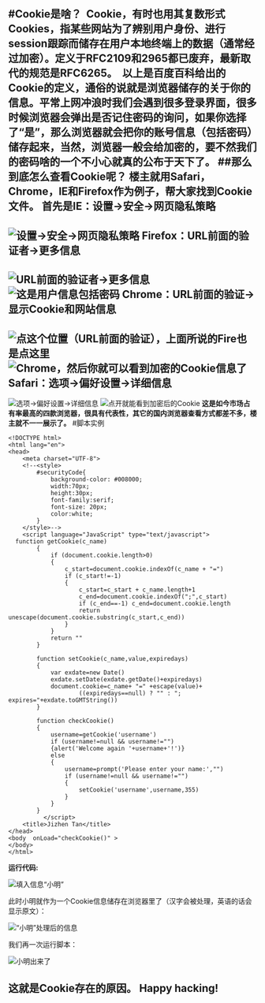 #Cookie是啥？
&nbsp;Cookie，有时也用其复数形式Cookies，指某些网站为了辨别用户身份、进行session跟踪而储存在用户本地终端上的数据（通常经过加密）。定义于RFC2109和2965都已废弃，最新取代的规范是RFC6265。
**&nbsp;以上是百度百科给出的Cookie的定义，通俗的说就是浏览器储存的关于你的信息。平常上网冲浪时我们会遇到很多登录界面，很多时候浏览器会弹出是否记住密码的询问，如果你选择了“是”，那么浏览器就会把你的账号信息（包括密码）储存起来，当然，浏览器一般会给加密的，要不然我们的密码啥的一个不小心就真的公布于天下了。**
##那么到底怎么查看Cookie呢？
楼主就用Safari，Chrome，IE和Firefox作为例子，帮大家找到Cookie文件。
**首先是IE：设置->安全->网页隐私策略**
---
![设置->安全->网页隐私策略](http://img.blog.csdn.net/20151120183657090)
**Firefox：URL前面的验证者->更多信息**
------
![URL前面的验证者->更多信息](http://img.blog.csdn.net/20151120184119378)
![这是用户信息包括密码](http://img.blog.csdn.net/20151120184618083)
**Chrome：URL前面的验证->显示Cookie和网站信息**
----
![点这个位置（URL前面的验证），上面所说的Fire也是点这里](http://img.blog.csdn.net/20151120184844672)
![Chrome，然后你就可以看到加密的Cookie信息了](http://img.blog.csdn.net/20151120184651205)
**Safari：选项->偏好设置->详细信息**
---
![选项->偏好设置->详细信息](http://img.blog.csdn.net/20151120185245711)
![点开就能看到加密后的Cookie](http://img.blog.csdn.net/20151120185038646)
**这是如今市场占有率最高的四款浏览器，很具有代表性，其它的国内浏览器查看方式都差不多，楼主就不一一展示了。**
#脚本实例
```
<!DOCTYPE html>
<html lang="en">
<head>
    <meta charset="UTF-8">
    <!--<style>
        #securityCode{
            background-color: #008000;
            width:70px;
            height:30px;
            font-family:serif;
            font-size: 20px;
            color:white;
        }
    </style>-->
    <script language="JavaScript" type="text/javascript">
  function getCookie(c_name)
        {
            if (document.cookie.length>0)
            {
                c_start=document.cookie.indexOf(c_name + "=")
                if (c_start!=-1)
                {
                    c_start=c_start + c_name.length+1
                    c_end=document.cookie.indexOf(";",c_start)
                    if (c_end==-1) c_end=document.cookie.length
                    return unescape(document.cookie.substring(c_start,c_end))
                }
            }
            return ""
        }

        function setCookie(c_name,value,expiredays)
        {
            var exdate=new Date()
            exdate.setDate(exdate.getDate()+expiredays)
            document.cookie=c_name+ "=" +escape(value)+
                    ((expiredays==null) ? "" : "; expires="+exdate.toGMTString())
        }

        function checkCookie()
        {
            username=getCookie('username')
            if (username!=null && username!="")
            {alert('Welcome again '+username+'!')}
            else
            {
                username=prompt('Please enter your name:',"")
                if (username!=null && username!="")
                {
                    setCookie('username',username,355)
                }
            }
        }
          </script>
    <title>Jizhen Tan</title>
</head>
<body  onLoad="checkCookie()" >
</body>
</html>
```
**运行代码:**

![填入信息“小明”](http://img.blog.csdn.net/20151120190918039)

此时小明就作为一个Cookie信息储存在浏览器里了（汉字会被处理，英语的话会显示原文）：

![“小明”处理后的信息](http://img.blog.csdn.net/20151120191327493)


我们再一次运行脚本：


![小明出来了](http://img.blog.csdn.net/20151120191528555)

这就是Cookie存在的原因。
**Happy hacking!**
---
